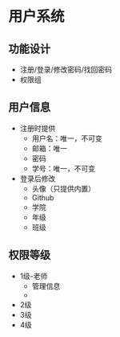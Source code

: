 # 用户系统

## 功能设计

* 注册/登录/修改密码/找回密码
* 权限组

## 用户信息

* 注册时提供
  * 用户名：唯一，不可变
  * 邮箱：唯一
  * 密码
  * 学号：唯一，不可变
* 登录后修改
  * 头像（只提供内置）
  * Github
  * 学院
  * 年级
  * 班级

## 权限等级

* 1级-老师
  * 管理信息
  * 
* 2级
* 3级
* 4级





